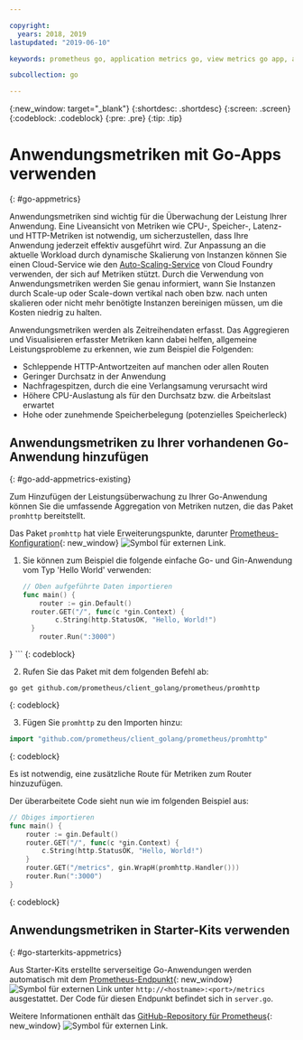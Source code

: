 ```yaml
---

copyright:
  years: 2018, 2019
lastupdated: "2019-06-10"

keywords: prometheus go, application metrics go, view metrics go app, add metrics go, promhttp go, autoscaling go

subcollection: go

---
```


{:new_window: target="_blank"}
{:shortdesc: .shortdesc}
{:screen: .screen}
{:codeblock: .codeblock}
{:pre: .pre}
{:tip: .tip}

# Anwendungsmetriken mit Go-Apps verwenden
{: #go-appmetrics}

Anwendungsmetriken sind wichtig für die Überwachung der Leistung Ihrer Anwendung. Eine Liveansicht von Metriken wie CPU-, Speicher-, Latenz- und HTTP-Metriken ist notwendig, um sicherzustellen, dass Ihre Anwendung jederzeit effektiv ausgeführt wird. Zur Anpassung an die aktuelle Workload durch dynamische Skalierung von Instanzen können Sie einen Cloud-Service wie den [Auto-Scaling-Service](/docs/services/Auto-Scaling?topic=Auto-Scaling) von Cloud Foundry verwenden, der sich auf Metriken stützt. Durch die Verwendung von Anwendungsmetriken werden Sie genau informiert, wann Sie Instanzen durch Scale-up oder Scale-down vertikal nach oben bzw. nach unten skalieren oder nicht mehr benötigte Instanzen bereinigen müssen, um die Kosten niedrig zu halten.

Anwendungsmetriken werden als Zeitreihendaten erfasst. Das Aggregieren und Visualisieren erfasster Metriken kann dabei helfen, allgemeine Leistungsprobleme zu erkennen, wie zum Beispiel die Folgenden:

* Schleppende HTTP-Antwortzeiten auf manchen oder allen Routen
* Geringer Durchsatz in der Anwendung
* Nachfragespitzen, durch die eine Verlangsamung verursacht wird
* Höhere CPU-Auslastung als für den Durchsatz bzw. die Arbeitslast erwartet
* Hohe oder zunehmende Speicherbelegung (potenzielles Speicherleck)

## Anwendungsmetriken zu Ihrer vorhandenen Go-Anwendung hinzufügen
{: #go-add-appmetrics-existing}

Zum Hinzufügen der Leistungsüberwachung zu Ihrer Go-Anwendung können Sie die umfassende Aggregation von Metriken nutzen, die das Paket `promhttp` bereitstellt.

Das Paket `promhttp` hat viele Erweiterungspunkte, darunter [Prometheus-Konfiguration](https://github.com/prometheus/client_golang){: new_window} ![Symbol für externen Link](../icons/launch-glyph.svg "Symbol für externen Link").

1. Sie können zum Beispiel die folgende einfache Go- und Gin-Anwendung vom Typ 'Hello World' verwenden:
    ```go
    // Oben aufgeführte Daten importieren
    func main() {
        router := gin.Default()
      router.GET("/", func(c *gin.Context) {
            c.String(http.StatusOK, "Hello, World!")
      }
        router.Run(":3000")
  }
    ```
    {: codeblock}

2. Rufen Sie das Paket mit dem folgenden Befehl ab:
  ```
  go get github.com/prometheus/client_golang/prometheus/promhttp
  ```
  {: codeblock}

3. Fügen Sie `promhttp` zu den Importen hinzu:
  ```go
  import "github.com/prometheus/client_golang/prometheus/promhttp"
  ```
  {: codeblock}

  Es ist notwendig, eine zusätzliche Route für Metriken zum Router hinzuzufügen.

  Der überarbeitete Code sieht nun wie im folgenden Beispiel aus:
  ```go
  // Obiges importieren
  func main() {
      router := gin.Default()
      router.GET("/", func(c *gin.Context) {
          c.String(http.StatusOK, "Hello, World!")
      }
      router.GET("/metrics", gin.WrapH(promhttp.Handler()))
      router.Run(":3000")
  }
  ```
  {: codeblock}

## Anwendungsmetriken in Starter-Kits verwenden
{: #go-starterkits-appmetrics}

Aus Starter-Kits erstellte serverseitige Go-Anwendungen werden automatisch mit dem [Prometheus-Endpunkt](https://prometheus.io/){: new_window} ![Symbol für externen Link](../icons/launch-glyph.svg "Symbol für externen Link") unter `http://<hostname>:<port>/metrics` ausgestattet. Der Code für diesen Endpunkt befindet sich in `server.go`.

Weitere Informationen enthält das [GitHub-Repository für Prometheus](https://github.com/prometheus/client_golang/){: new_window} ![Symbol für externen Link](../icons/launch-glyph.svg "Symbol für externen Link").
